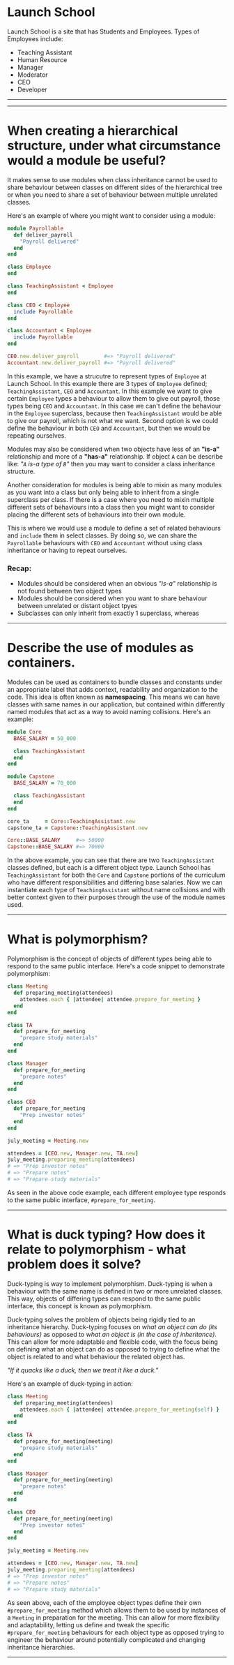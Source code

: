 # Launch School

Launch School is a site that has Students and Employees.
Types of Employees include: 
- Teaching Assistant
- Human Resource
- Manager
- Moderator
- CEO
- Developer

---

---

# When creating a hierarchical structure, under what circumstance would a module be useful?

It makes sense to use modules when class inheritance cannot be used to share behaviour between classes on different sides of the hierarchical tree or when you need to share a set of behaviour between multiple unrelated classes. 

Here's an example of where you might want to consider using a module:
```ruby
module Payrollable
  def deliver_payroll
    "Payroll delivered"
  end
end

class Employee
end

class TeachingAssistant < Employee
end

class CEO < Employee
  include Payrollable
end

class Accountant < Employee
  include Payrollable
end

CEO.new.deliver_payroll        #=> "Payroll delivered"
Accountant.new.deliver_payroll #=> "Payroll delivered"
```

In this example, we have a strucutre to represent types of `Employee` at Launch School. In this example there are 3 types of `Employee` defined; `TeachingAssistant`, `CEO` and `Accountant`. In this example we want to give certain `Employee` types a behaviour to allow them to give out payroll, those types being `CEO` and `Accountant`. In this case we can't define the behaviour in the `Employee` superclass, because then `TeachingAssistant` would be able to give our payroll, which is not what we want. Second option is we could define the behaviour in both `CEO` and `Accountant`, but then we would be repeating ourselves. 

Modules may also be considered when two objects have less of an **"is-a"** relationship and more of a **"has-a"** relationship. If object `A` can be describe like: *"`A` is-a type of `B`"* then you may want to consider a class inheritance structure. 

Another consideration for modules is being able to mixin as many modules as you want into a class but only being able to inherit from a single superclass per class. If there is a case where you need to mixin multiple different sets of behaviours into a class then you might want to consider placing the different sets of behaviours into their own module.

This is where we would use a module to define a set of related behaviours and `include` them in select classes. By doing so, we can share the `Payrollable` behaviours with `CEO` and `Accountant` without using class inheritance or having to repeat ourselves.


### Recap:
- Modules should be considered when an obvious *"is-a"* relationship is not found between two object types
- Modules should be considered when you want to share behaviour between unrelated or distant object tpyes
- Subclasses can only inherit from exactly 1 superclass, whereas 

---

# Describe the use of modules as containers.

Modules can be used as containers to bundle classes and constants under an appropriate label that adds context, readability and organization to the code. This idea is often known as **namespacing**. This means we can have classes with same names in our application, but contained within differently named modules that act as a way to avoid naming collisions. Here's an example:

```ruby
module Core
  BASE_SALARY = 50_000

  class TeachingAssistant
  end
end

module Capstone
  BASE_SALARY = 70_000

  class TeachingAssistant
  end
end

core_ta     = Core::TeachingAssistant.new
capstone_ta = Capstone::TeachingAssistant.new

Core::BASE_SALARY     #=> 50000
Capstone::BASE_SALARY #=> 70000
```

In the above example, you can see that there are two `TeachingAssistant` classes defined, but each is a different object type. Launch School has `TeachingAssistant` for both the `Core` and `Capstone` portions of the curriculum who have different responsibilities and differing base salaries. Now we can instantiate each type of `TeachingAssistant` without name collisions and with better context given to their purposes through the use of the module names used.

---

# What is polymorphism?

Polymorphism is the concept of objects of different types being able to respond to the same public interface. Here's a code snippet to demonstrate polymorphism:

```ruby
class Meeting
  def preparing_meeting(attendees)
    attendees.each { |attendee| attendee.prepare_for_meeting }
  end
end

class TA
  def prepare_for_meeting
    "prepare study materials"
  end
end

class Manager
  def prepare_for_meeting
    "prepare notes"
  end
end

class CEO
  def prepare_for_meeting
    "Prep investor notes"
  end
end

july_meeting = Meeting.new

attendees = [CEO.new, Manager.new, TA.new]
july_meeting.preparing_meeting(attendees)
# => "Prep investor notes"
# => "Prepare notes"
# => "Prepare study materials"
```

As seen in the above code example, each different employee type responds to the same public interface, `#prepare_for_meeting`.

---

# What is duck typing? How does it relate to polymorphism - what problem does it solve?

Duck-typing is way to implement polymorphism. Duck-typing is when a behaviour with the same name is defined in two or more unrelated classes. This way, objects of differing types can respond to the same public interface, this concept is known as polymorphism. 

Duck-typing solves the problem of objects being rigidly tied to an inheritance hierarchy. Duck-typing focuses on *what an object can do (its behaviours)* as opposed to *what an object is (in the case of inheritance)*. This can allow for more adaptable and flexible code, with the focus being on defining what an object can do as opposed to trying to define what the object is related to and what behaviour the related object has.

*"If it quacks like a duck, then we treat it like a duck."*

Here's an example of duck-typing in action:
```ruby
class Meeting
  def preparing_meeting(attendees)
    attendees.each { |attendee| attendee.prepare_for_meeting(self) }
  end
end

class TA
  def prepare_for_meeting(meeting)
    "prepare study materials"
  end
end

class Manager
  def prepare_for_meeting(meeting)
    "prepare notes"
  end
end

class CEO
  def prepare_for_meeting(meeting)
    "Prep investor notes"
  end
end

july_meeting = Meeting.new

attendees = [CEO.new, Manager.new, TA.new]
july_meeting.preparing_meeting(attendees)
# => "Prep investor notes"
# => "Prepare notes"
# => "Prepare study materials"
```

As seen above, each of the employee object types define their own `#prepare_for_meeting` method which allows them to be used by instances of a `Meeting` in preparation for the meeting. This can allow for more flexibility and adaptability, letting us define and tweak the specific `#prepare_for_meeting` behaviours for each object type as opposed trying to engineer the behaviour around potentially complicated and changing inheritance hierarchies.

---
